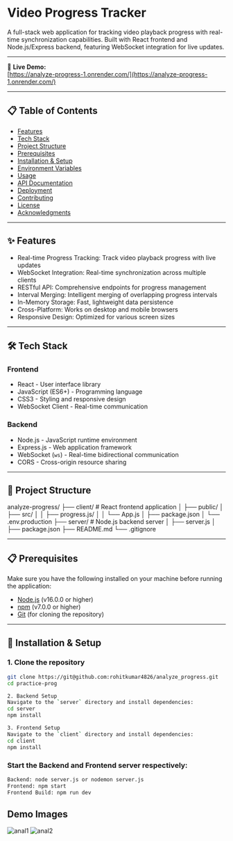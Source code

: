 # Video Progress Tracker

A full-stack web application for tracking video playback progress with real-time synchronization capabilities. Built with React frontend and Node.js/Express backend, featuring WebSocket integration for live updates.

---

🚀 **Live Demo:**  
[https://analyze-progress-1.onrender.com/](https://analyze-progress-1.onrender.com/)

---

## 📋 Table of Contents

- [Features](#-features)  
- [Tech Stack](#-tech-stack)  
- [Project Structure](#-project-structure)  
- [Prerequisites](#-prerequisites)  
- [Installation & Setup](#-installation--setup)  
- [Environment Variables](#-environment-variables)  
- [Usage](#-usage)  
- [API Documentation](#-api-documentation)  
- [Deployment](#-deployment)  
- [Contributing](#-contributing)  
- [License](#-license)  
- [Acknowledgments](#-acknowledgments)  

---

## ✨ Features

- Real-time Progress Tracking: Track video playback progress with live updates  
- WebSocket Integration: Real-time synchronization across multiple clients  
- RESTful API: Comprehensive endpoints for progress management  
- Interval Merging: Intelligent merging of overlapping progress intervals  
- In-Memory Storage: Fast, lightweight data persistence  
- Cross-Platform: Works on desktop and mobile browsers  
- Responsive Design: Optimized for various screen sizes  

---

## 🛠 Tech Stack

### Frontend

- React - User interface library  
- JavaScript (ES6+) - Programming language  
- CSS3 - Styling and responsive design  
- WebSocket Client - Real-time communication  

### Backend

- Node.js - JavaScript runtime environment  
- Express.js - Web application framework  
- WebSocket (`ws`) - Real-time bidirectional communication  
- CORS - Cross-origin resource sharing  

---

## 📁 Project Structure

analyze-progress/
├── client/ # React frontend application
│ ├── public/
│ ├── src/
│ │ ├── progress.js/
│ │ └── App.js
│ ├── package.json
│ └── .env.production
├── server/ # Node.js backend server
│ ├── server.js
│ ├── package.json
├── README.md
└── .gitignore


---

## 📋 Prerequisites

Make sure you have the following installed on your machine before running the application:

- [Node.js](https://nodejs.org/) (v16.0.0 or higher)  
- [npm](https://www.npmjs.com/) (v7.0.0 or higher)  
- [Git](https://git-scm.com/) (for cloning the repository)  

---

## 🚀 Installation & Setup

### 1. Clone the repository

```bash
git clone https://git@github.com:rohitkumar4826/analyze_progress.git
cd practice-prog

2. Backend Setup
Navigate to the `server` directory and install dependencies:
cd server
npm install

3. Frontend Setup
Navigate to the `client` directory and install dependencies:
cd client
npm install
```

### Start the Backend and Frontend server respectively:
```bash
Backend: node server.js or nodemon server.js
Frontend: npm start
Frontend Build: npm run dev
```
## Demo Images
![anal1](https://github.com/user-attachments/assets/a0391a4a-b793-4911-94da-ac908d03c3d8)
![anal2](https://github.com/user-attachments/assets/73f7207b-cadd-4d35-ae2f-e3ee885cafd1)










